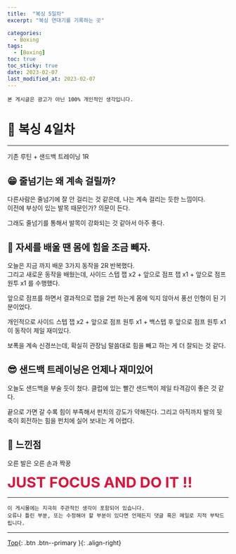 ```yaml
---
title:  "복싱 5일차"
excerpt: "복싱 연대기를 기록하는 곳"

categories:
  - Boxing
tags:
  - [Boxing]
toc: true
toc_sticky: true
date: 2023-02-07
last_modified_at: 2023-02-07
---
```


    본 게시글은 광고가 아닌 100% 개인적인 생각입니다.

# 🥊 복싱 4일차 
<hr style="width:100%" />

  기존 루틴 + 샌드백 트레이닝 1R

## 😁 줄넘기는 왜 계속 걸릴까?

  다른사람은 줄넘기에 잘 안 걸리는 것 같은데, 나는 계속 걸리는 듯한 느낌이다.  
  이전에 부상이 있는 발목 때문인가? 의문이 든다.  

  그래도 줄넘기를 통해서 발목이 강화되는 것 같아서 아주 좋다.  

## 🤣 자세를 배울 땐 몸에 힘을 조금 빼자.

  오늘은 지금 까지 배운 3가지 동작을 2R 반복했다.  
  그리고 새로운 동작을 배웠는데, 사이드 스텝 잽 x2 + 앞으로 점프 잽 x1 + 앞으로 점프 원투 x1 를 수행했다.  

  앞으로 점프를 하면서 결과적으로 잽을 2번 하는게 몸에 익지 않아서 풍선 인형이 된 기분이었다.  

  개인적으로 사이드 스텝 잽 x2 + 앞으로 점프 원투 x1 + 백스텝 후 앞으로 점프 원투 x1 이 동작이 제일 재미있다.  
  
  보폭을 계속 신경쓰는데, 확실히 관장님 말씀대로 힘을 빼고 하는 게 더 잘되는 것 같다.

## 😎 샌드백 트레이닝은 언제나 재미있어

  오늘도 샌드백을 부술 듯이 쳤다.
  클럽에 있는 빨간 샌드백이 제일 타격감이 좋은 것 같다.
  
  끝으로 가면 갈 수록 힘이 부족해서 펀치의 강도가 약해진다.
  그리고 아직까지 발의 뒷 축이 회전하는 힘을 펀치에 실어 보내는 게 어렵다.
 
## 🤣 느낀점

  오른 발은 오른 손과 짝꿍

  <strong style="color:crimson; font-size:25pt">JUST FOCUS AND DO IT !!</strong>

<hr style="width:100%" />

    이 게시물에는 지극히 주관적인 생각이 포함되어 있습니다. 
    오류나 틀린 부분, 또는 수정해야 할 부분이 있다면 언제든지 댓글 혹은 메일로 지적 부탁드립니다.
    
<hr>


[Top](#){: .btn .btn--primary }{: .align-right}